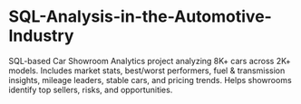 # SQL-Analysis-in-the-Automotive-Industry
SQL-based Car Showroom Analytics project analyzing 8K+ cars across 2K+ models. Includes market stats, best/worst performers, fuel &amp; transmission insights, mileage leaders, stable cars, and pricing trends. Helps showrooms identify top sellers, risks, and opportunities.
